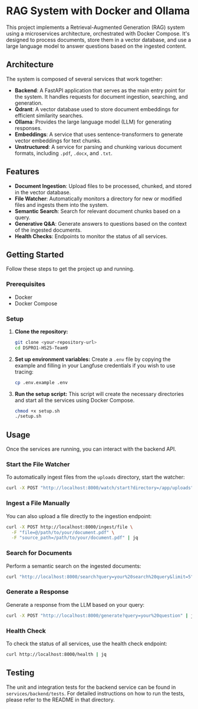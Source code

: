 # RAG System with Docker and Ollama

This project implements a Retrieval-Augmented Generation (RAG) system using a microservices architecture, orchestrated with Docker Compose. It's designed to process documents, store them in a vector database, and use a large language model to answer questions based on the ingested content.

## Architecture

The system is composed of several services that work together:

  * **Backend**: A FastAPI application that serves as the main entry point for the system. It handles requests for document ingestion, searching, and generation.
  * **Qdrant**: A vector database used to store document embeddings for efficient similarity searches.
  * **Ollama**: Provides the large language model (LLM) for generating responses.
  * **Embeddings**: A service that uses sentence-transformers to generate vector embeddings for text chunks.
  * **Unstructured**: A service for parsing and chunking various document formats, including `.pdf`, `.docx`, and `.txt`.

## Features

  * **Document Ingestion**: Upload files to be processed, chunked, and stored in the vector database.
  * **File Watcher**: Automatically monitors a directory for new or modified files and ingests them into the system.
  * **Semantic Search**: Search for relevant document chunks based on a query.
  * **Generative Q\&A**: Generate answers to questions based on the context of the ingested documents.
  * **Health Checks**: Endpoints to monitor the status of all services.

## Getting Started

Follow these steps to get the project up and running.

### Prerequisites

  * Docker
  * Docker Compose

### Setup

1.  **Clone the repository:**

    ```bash
    git clone <your-repository-url>
    cd DSPRO1-HS25-Team9
    ```

2.  **Set up environment variables:**
    Create a `.env` file by copying the example and filling in your Langfuse credentials if you wish to use tracing:

    ```bash
    cp .env.example .env
    ```

3.  **Run the setup script:**
    This script will create the necessary directories and start all the services using Docker Compose.

    ```bash
    chmod +x setup.sh
    ./setup.sh
    ```

## Usage

Once the services are running, you can interact with the backend API.

### Start the File Watcher

To automatically ingest files from the `uploads` directory, start the watcher:

```bash
curl -X POST "http://localhost:8000/watch/start?directory=/app/uploads" | jq
```

### Ingest a File Manually

You can also upload a file directly to the ingestion endpoint:

```bash
curl -X POST http://localhost:8000/ingest/file \
  -F "file=@/path/to/your/document.pdf" \
  -F "source_path=/path/to/your/document.pdf" | jq
```

### Search for Documents

Perform a semantic search on the ingested documents:

```bash
curl "http://localhost:8000/search?query=your%20search%20query&limit=5" | jq
```

### Generate a Response

Generate a response from the LLM based on your query:

```bash
curl -X POST "http://localhost:8000/generate?query=your%20question" | jq
```

### Health Check

To check the status of all services, use the health check endpoint:

```bash
curl http://localhost:8000/health | jq
```

## Testing

The unit and integration tests for the backend service can be found in `services/backend/tests`. For detailed instructions on how to run the tests, please refer to the README in that directory.